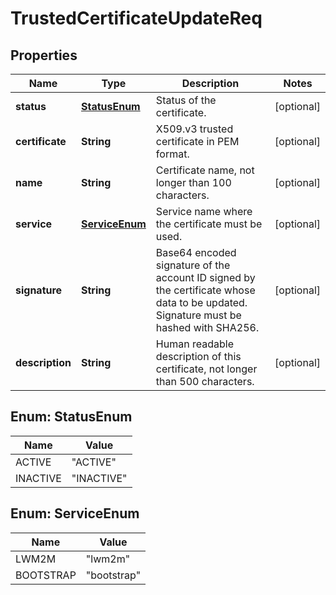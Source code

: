 
# TrustedCertificateUpdateReq

## Properties
Name | Type | Description | Notes
------------ | ------------- | ------------- | -------------
**status** | [**StatusEnum**](#StatusEnum) | Status of the certificate. |  [optional]
**certificate** | **String** | X509.v3 trusted certificate in PEM format. |  [optional]
**name** | **String** | Certificate name, not longer than 100 characters. |  [optional]
**service** | [**ServiceEnum**](#ServiceEnum) | Service name where the certificate must be used. |  [optional]
**signature** | **String** | Base64 encoded signature of the account ID signed by the certificate whose data to be updated. Signature must be hashed with SHA256. |  [optional]
**description** | **String** | Human readable description of this certificate, not longer than 500 characters. |  [optional]


<a name="StatusEnum"></a>
## Enum: StatusEnum
Name | Value
---- | -----
ACTIVE | &quot;ACTIVE&quot;
INACTIVE | &quot;INACTIVE&quot;


<a name="ServiceEnum"></a>
## Enum: ServiceEnum
Name | Value
---- | -----
LWM2M | &quot;lwm2m&quot;
BOOTSTRAP | &quot;bootstrap&quot;



